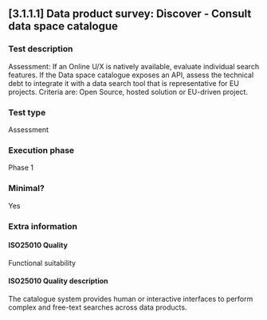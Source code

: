 
## [3.1.1.1] Data product survey: Discover - Consult data space catalogue
 
### Test description
Assessment: If an Online U/X is natively available, evaluate individual search features. If the Data space catalogue exposes an API, assess the technical debt to integrate it with a data search tool that is representative for EU projects. Criteria are: Open Source, hosted solution or EU-driven project.
 
### Test type
Assessment
 
### Execution phase
Phase 1
 
### Minimal?
Yes
 
### Extra information
#### ISO25010 Quality
Functional suitability
#### ISO25010 Quality description
The catalogue system provides human or interactive interfaces to perform complex and free-text searches across data products. 
    